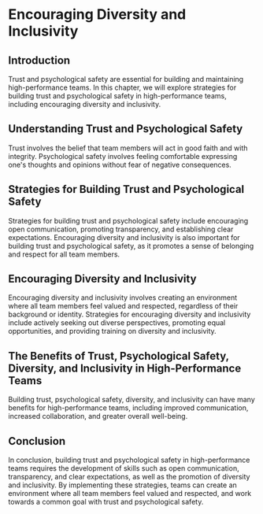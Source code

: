 # Encouraging Diversity and Inclusivity

Introduction
------------

Trust and psychological safety are essential for building and maintaining high-performance teams. In this chapter, we will explore strategies for building trust and psychological safety in high-performance teams, including encouraging diversity and inclusivity.

Understanding Trust and Psychological Safety
--------------------------------------------

Trust involves the belief that team members will act in good faith and with integrity. Psychological safety involves feeling comfortable expressing one's thoughts and opinions without fear of negative consequences.

Strategies for Building Trust and Psychological Safety
------------------------------------------------------

Strategies for building trust and psychological safety include encouraging open communication, promoting transparency, and establishing clear expectations. Encouraging diversity and inclusivity is also important for building trust and psychological safety, as it promotes a sense of belonging and respect for all team members.

Encouraging Diversity and Inclusivity
-------------------------------------

Encouraging diversity and inclusivity involves creating an environment where all team members feel valued and respected, regardless of their background or identity. Strategies for encouraging diversity and inclusivity include actively seeking out diverse perspectives, promoting equal opportunities, and providing training on diversity and inclusivity.

The Benefits of Trust, Psychological Safety, Diversity, and Inclusivity in High-Performance Teams
-------------------------------------------------------------------------------------------------

Building trust, psychological safety, diversity, and inclusivity can have many benefits for high-performance teams, including improved communication, increased collaboration, and greater overall well-being.

Conclusion
----------

In conclusion, building trust and psychological safety in high-performance teams requires the development of skills such as open communication, transparency, and clear expectations, as well as the promotion of diversity and inclusivity. By implementing these strategies, teams can create an environment where all team members feel valued and respected, and work towards a common goal with trust and psychological safety.
